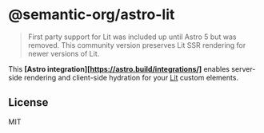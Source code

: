 # @semantic-org/astro-lit

> First party support for Lit was included up until Astro 5 but was removed. This community version preserves Lit SSR rendering for newer versions of Lit.

This **[Astro integration][https://astro.build/integrations/]** enables server-side rendering and client-side hydration for your [Lit](https://lit.dev/) custom elements.

## License

MIT
